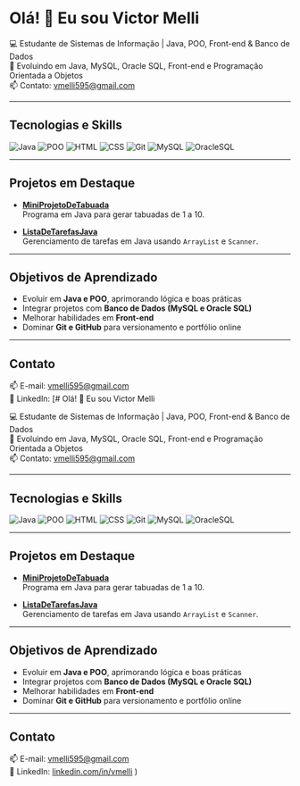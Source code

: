 # Olá! 👋 Eu sou Victor Melli

💻 Estudante de Sistemas de Informação | Java, POO, Front-end & Banco de Dados  
🌱 Evoluindo em Java, MySQL, Oracle SQL, Front-end e Programação Orientada a Objetos  
📫 Contato: vmelli595@gmail.com

---

## Tecnologias e Skills

![Java](https://img.shields.io/badge/Java-ED8B00?style=for-the-badge&logo=java&logoColor=white)
![POO](https://img.shields.io/badge/POO-008000?style=for-the-badge)
![HTML](https://img.shields.io/badge/HTML-E34F26?style=for-the-badge&logo=html5&logoColor=white)
![CSS](https://img.shields.io/badge/CSS-1572B6?style=for-the-badge&logo=css3&logoColor=white)
![Git](https://img.shields.io/badge/Git-F05032?style=for-the-badge&logo=git&logoColor=white)
![MySQL](https://img.shields.io/badge/MySQL-4479A1?style=for-the-badge&logo=mysql&logoColor=white)
![OracleSQL](https://img.shields.io/badge/OracleSQL-F80000?style=for-the-badge&logo=oracle&logoColor=white)

---

## Projetos em Destaque

- **[MiniProjetoDeTabuada](https://github.com/vmelli1/MiniProjetoDeTabuada)**  
  Programa em Java para gerar tabuadas de 1 a 10.  

- **[ListaDeTarefasJava](https://github.com/vmelli1/lista-de-tarefas-java)**  
  Gerenciamento de tarefas em Java usando `ArrayList` e `Scanner`.  

---

## Objetivos de Aprendizado

- Evoluir em **Java e POO**, aprimorando lógica e boas práticas  
- Integrar projetos com **Banco de Dados (MySQL e Oracle SQL)**  
- Melhorar habilidades em **Front-end**  
- Dominar **Git e GitHub** para versionamento e portfólio online  

---

## Contato

📫 E-mail: vmelli595@gmail.com  
🔗 LinkedIn: [# Olá! 👋 Eu sou Victor Melli

💻 Estudante de Sistemas de Informação | Java, POO, Front-end & Banco de Dados  
🌱 Evoluindo em Java, MySQL, Oracle SQL, Front-end e Programação Orientada a Objetos  
📫 Contato: vmelli595@gmail.com

---

## Tecnologias e Skills

![Java](https://img.shields.io/badge/Java-ED8B00?style=for-the-badge&logo=java&logoColor=white)
![POO](https://img.shields.io/badge/POO-008000?style=for-the-badge)
![HTML](https://img.shields.io/badge/HTML-E34F26?style=for-the-badge&logo=html5&logoColor=white)
![CSS](https://img.shields.io/badge/CSS-1572B6?style=for-the-badge&logo=css3&logoColor=white)
![Git](https://img.shields.io/badge/Git-F05032?style=for-the-badge&logo=git&logoColor=white)
![MySQL](https://img.shields.io/badge/MySQL-4479A1?style=for-the-badge&logo=mysql&logoColor=white)
![OracleSQL](https://img.shields.io/badge/OracleSQL-F80000?style=for-the-badge&logo=oracle&logoColor=white)

---

## Projetos em Destaque

- **[MiniProjetoDeTabuada](https://github.com/vmelli1/MiniProjetoDeTabuada)**  
  Programa em Java para gerar tabuadas de 1 a 10.  

- **[ListaDeTarefasJava](https://github.com/vmelli1/lista-de-tarefas-java)**  
  Gerenciamento de tarefas em Java usando `ArrayList` e `Scanner`.  

---

## Objetivos de Aprendizado

- Evoluir em **Java e POO**, aprimorando lógica e boas práticas  
- Integrar projetos com **Banco de Dados (MySQL e Oracle SQL)**  
- Melhorar habilidades em **Front-end**  
- Dominar **Git e GitHub** para versionamento e portfólio online  

---

## Contato

📫 E-mail: vmelli595@gmail.com  
🔗 LinkedIn: [linkedin.com/in/vmelli](https://www.linkedin.com/in/vmelli)
)
